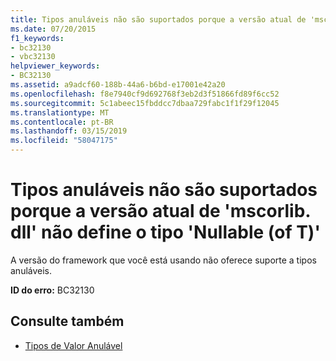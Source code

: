 ```yaml
---
title: Tipos anuláveis não são suportados porque a versão atual de 'mscorlib. dll' não define o tipo 'Nullable (of T)'
ms.date: 07/20/2015
f1_keywords:
- bc32130
- vbc32130
helpviewer_keywords:
- BC32130
ms.assetid: a9adcf60-188b-44a6-b6bd-e17001e42a20
ms.openlocfilehash: f8e7940cf9d692768f3eb2d3f51866fd89f6cc52
ms.sourcegitcommit: 5c1abeec15fbddcc7dbaa729fabc1f1f29f12045
ms.translationtype: MT
ms.contentlocale: pt-BR
ms.lasthandoff: 03/15/2019
ms.locfileid: "58047175"
---
```

# <a name="nullable-types-are-not-supported-because-the-current-version-of-mscorlibdll-does-not-define-the-type-nullableof-t"></a>Tipos anuláveis não são suportados porque a versão atual de 'mscorlib. dll' não define o tipo 'Nullable (of T)'
A versão do framework que você está usando não oferece suporte a tipos anuláveis.  
  
 **ID do erro:** BC32130  
  
## <a name="see-also"></a>Consulte também

- [Tipos de Valor Anulável](../../visual-basic/programming-guide/language-features/data-types/nullable-value-types.md)

